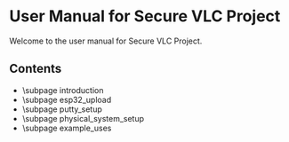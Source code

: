 # User Manual for Secure VLC Project

Welcome to the user manual for Secure VLC Project.

## Contents

- \subpage introduction
- \subpage esp32_upload
- \subpage putty_setup
- \subpage physical_system_setup
- \subpage example_uses